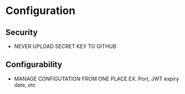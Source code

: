 # Configuration

## Security

- NEVER UPLOAD SECRET KEY TO GITHUB

## Configurability

- MANAGE CONFIGUTATION FROM ONE PLACE
  EX. Port, JWT expiry date, etc
